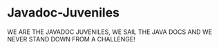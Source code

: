# Javadoc-Juveniles
WE ARE THE JAVADOC JUVENILES, WE SAIL THE JAVA DOCS AND WE NEVER STAND DOWN FROM A CHALLENGE!
